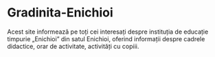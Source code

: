 # Gradinita-Enichioi
Acest site informează pe toți cei interesați despre instituția de educație timpurie „Enichioi” din satul Enichioi, oferind informații despre cadrele didactice, orar de activitate, activități cu copiii.
